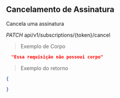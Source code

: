 ## Cancelamento de Assinatura

Cancela uma assinatura


<div class="api-endpoint">
  <div class="endpoint-data">
    <i class="label label-get">PATCH</i>
     api/v1/subscriptions/{token}/cancel
  </div>
</div>


> Exemplo de Corpo

```json
  "Essa requisição não possoui corpo"
```

> Exemplo do retorno

```json
{

}
```